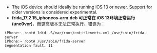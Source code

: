- The iOS device should ideally be running iOS 13 or newer. Support for older versions is considered experimental.
- **frida_17.2.15_iphoneos-arm.deb 可正常在 iOS 13环境正常运行(unc0ver)**，而更高版本无法正常执行，错误为：
```
iPhone:~ root# ldid -S/var/root/entitlements.xml /usr/sbin/frida-server
iPhone:~ root# /usr/sbin/frida-server
Segmentation fault: 11
```
